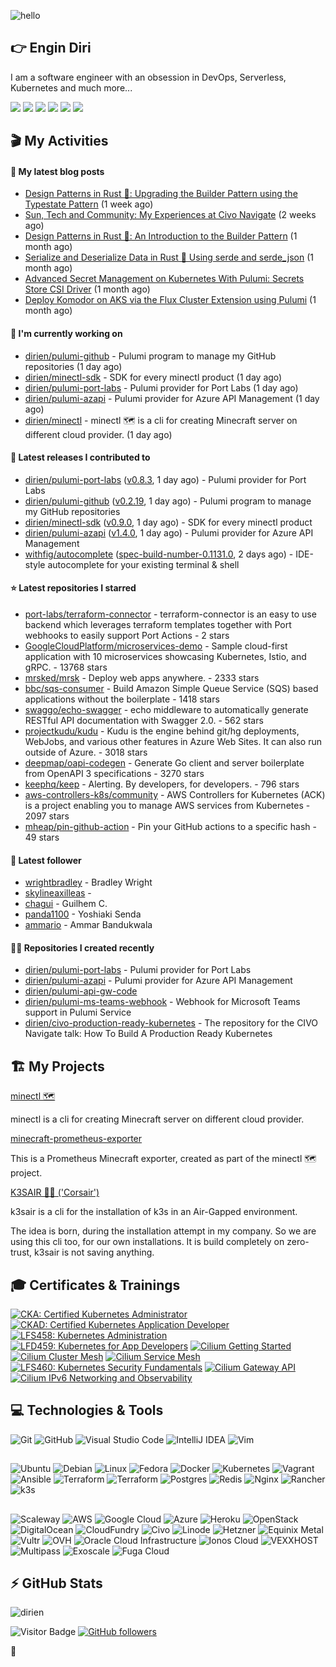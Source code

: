 ![hello](https://media.giphy.com/media/3ornk57KwDXf81rjWM/giphy.gif)

## 👉 Engin Diri

I am a software engineer with an obsession in DevOps, Serverless, Kubernetes and much more...

[![](https://img.shields.io/badge/-@__ediri-%231DA1F2?style=for-the-badge&logo=twitter&logoColor=ffffff)](https://twitter.com/_ediri)
[![](https://img.shields.io/badge/@_ediri@cloud--native.social-6364FF?style=for-the-badge&logo=mastodon&logoColor=white)](https://cloud-native.social/@_ediri)
[![](https://img.shields.io/badge/-@dirien-%23181717?style=for-the-badge&logo=github)](https://github.com/dirien)
[![](https://img.shields.io/badge/-@__ediri-E4405F?style=for-the-badge&logo=instagram&logoColor=white)](https://www.instagram.com/_ediri/)
[![](https://img.shields.io/badge/dirien-003366?style=for-the-badge&logo=linuxfoundation&logoColor=white)](https://openprofile.dev/profile/dirien)
[![](https://img.shields.io/badge/-blog.ediri.io-2962FF?style=for-the-badge&logo=hashnode&logoColor=white)](https://blog.ediri.io/)

## 🎬 My Activities

#### 📖 My latest blog posts
- [Design Patterns in Rust 🦀: Upgrading the Builder Pattern using the Typestate Pattern](https://blog.ediri.io/design-patterns-in-rust-upgrading-the-builder-pattern-using-the-typestate-pattern) (1 week ago)
- [Sun, Tech and Community: My Experiences at Civo Navigate](https://blog.ediri.io/sun-tech-and-community-my-experiences-at-civo-navigate) (2 weeks ago)
- [Design Patterns in Rust 🦀: An Introduction to the Builder Pattern](https://blog.ediri.io/design-patterns-in-rust-an-introduction-to-the-builder-pattern) (1 month ago)
- [Serialize and Deserialize Data in Rust 🦀 Using serde and serde_json](https://blog.ediri.io/serialize-and-deserialize-data-in-rust-using-serde-and-serdejson) (1 month ago)
- [Advanced Secret Management on Kubernetes With Pulumi: Secrets Store CSI Driver](https://blog.ediri.io/advanced-secret-management-on-kubernetes-with-pulumi-secrets-store-csi-driver) (1 month ago)
- [Deploy Komodor on AKS via the Flux Cluster Extension using Pulumi](https://blog.ediri.io/deploy-komodor-on-aks-via-the-flux-cluster-extension-using-pulumi) (1 month ago)

#### 👷 I'm currently working on

- [dirien/pulumi-github](https://github.com/dirien/pulumi-github) - Pulumi program to manage my GitHub repositories (1 day ago)
- [dirien/minectl-sdk](https://github.com/dirien/minectl-sdk) - SDK for every minectl product (1 day ago)
- [dirien/pulumi-port-labs](https://github.com/dirien/pulumi-port-labs) - Pulumi provider for Port Labs (1 day ago)
- [dirien/pulumi-azapi](https://github.com/dirien/pulumi-azapi) - Pulumi provider for Azure API Management (1 day ago)
- [dirien/minectl](https://github.com/dirien/minectl) - minectl 🗺  is a cli for creating Minecraft server on different cloud provider. (1 day ago)

#### 🚀 Latest releases I contributed to

- [dirien/pulumi-port-labs](https://github.com/dirien/pulumi-port-labs) ([v0.8.3](https://github.com/dirien/pulumi-port-labs/releases/tag/v0.8.3), 1 day ago) - Pulumi provider for Port Labs
- [dirien/pulumi-github](https://github.com/dirien/pulumi-github) ([v0.2.19](https://github.com/dirien/pulumi-github/releases/tag/v0.2.19), 1 day ago) - Pulumi program to manage my GitHub repositories
- [dirien/minectl-sdk](https://github.com/dirien/minectl-sdk) ([v0.9.0](https://github.com/dirien/minectl-sdk/releases/tag/v0.9.0), 1 day ago) - SDK for every minectl product
- [dirien/pulumi-azapi](https://github.com/dirien/pulumi-azapi) ([v1.4.0](https://github.com/dirien/pulumi-azapi/releases/tag/v1.4.0), 1 day ago) - Pulumi provider for Azure API Management
- [withfig/autocomplete](https://github.com/withfig/autocomplete) ([spec-build-number-0.1131.0](https://github.com/withfig/autocomplete/releases/tag/spec-build-number-0.1131.0), 2 days ago) - IDE-style autocomplete for your existing terminal &amp; shell

#### ⭐ Latest repositories I starred

- [port-labs/terraform-connector](https://github.com/port-labs/terraform-connector) - terraform-connector is an easy to use backend which leverages terraform templates together with Port webhooks to easily support Port Actions - 2 stars
- [GoogleCloudPlatform/microservices-demo](https://github.com/GoogleCloudPlatform/microservices-demo) - Sample cloud-first application with 10 microservices showcasing Kubernetes, Istio, and gRPC. - 13768 stars
- [mrsked/mrsk](https://github.com/mrsked/mrsk) - Deploy web apps anywhere. - 2333 stars
- [bbc/sqs-consumer](https://github.com/bbc/sqs-consumer) - Build Amazon Simple Queue Service (SQS) based applications without the boilerplate - 1418 stars
- [swaggo/echo-swagger](https://github.com/swaggo/echo-swagger) - echo middleware to automatically generate RESTful API documentation with Swagger 2.0. - 562 stars
- [projectkudu/kudu](https://github.com/projectkudu/kudu) - Kudu is the engine behind git/hg deployments, WebJobs, and various other features in Azure Web Sites. It can also run outside of Azure. - 3018 stars
- [deepmap/oapi-codegen](https://github.com/deepmap/oapi-codegen) - Generate Go client and server boilerplate from OpenAPI 3 specifications - 3270 stars
- [keephq/keep](https://github.com/keephq/keep) - Alerting. By developers, for developers. - 796 stars
- [aws-controllers-k8s/community](https://github.com/aws-controllers-k8s/community) - AWS Controllers for Kubernetes (ACK) is a project enabling you to manage AWS services from Kubernetes - 2097 stars
- [mheap/pin-github-action](https://github.com/mheap/pin-github-action) - Pin your GitHub actions to a specific hash - 49 stars

#### 👥 Latest follower

- [wrightbradley](https://github.com/wrightbradley) - Bradley Wright
- [skylineaxilleas](https://github.com/skylineaxilleas) - 
- [chagui](https://github.com/chagui) - Guilhem C.
- [panda1100](https://github.com/panda1100) - Yoshiaki Senda
- [ammario](https://github.com/ammario) - Ammar Bandukwala

#### 👨‍💻 Repositories I created recently

- [dirien/pulumi-port-labs](https://github.com/dirien/pulumi-port-labs) - Pulumi provider for Port Labs
- [dirien/pulumi-azapi](https://github.com/dirien/pulumi-azapi) - Pulumi provider for Azure API Management
- [dirien/pulumi-api-gw-code](https://github.com/dirien/pulumi-api-gw-code)
- [dirien/pulumi-ms-teams-webhook](https://github.com/dirien/pulumi-ms-teams-webhook) - Webhook for Microsoft Teams support in Pulumi Service
- [dirien/civo-production-ready-kubernetes](https://github.com/dirien/civo-production-ready-kubernetes) - The repository for the CIVO Navigate talk: How To Build A Production Ready Kubernetes


## 🏗️ My Projects
[minectl 🗺](https://github.com/dirien/minectl)

minectl is a cli for creating Minecraft server on different cloud provider.

[minecraft-prometheus-exporter](https://github.com/dirien/minecraft-prometheus-exporter)

This is a Prometheus Minecraft exporter, created as part of the minectl 🗺 project.

[K3SAIR 🏴‍☠️️ ('Corsair')](https://github.com/dirien/k3sair-cli)

k3sair is a cli for the installation of k3s in an Air-Gapped environment.

The idea is born, during the installation attempt in my company. So we are using this cli too, for our own
installations. It is build completely on zero-trust, k3sair is not saving anything.

## 🎓 Certificates & Trainings

<!--START_SECTION:badges-->

[![CKA: Certified Kubernetes Administrator](https://images.credly.com/size/110x110/images/8b8ed108-e77d-4396-ac59-2504583b9d54/cka_from_cncfsite__281_29.png)](http://www.credly.com/badges/9d947b2a-e186-40a0-bf4c-0d513ebab6d6 "CKA: Certified Kubernetes Administrator")
[![CKAD: Certified Kubernetes Application Developer](https://images.credly.com/size/110x110/images/f88d800c-5261-45c6-9515-0458e31c3e16/ckad_from_cncfsite.png)](http://www.credly.com/badges/492ae49a-b546-4451-b90d-73451e078ed7 "CKAD: Certified Kubernetes Application Developer")
[![LFS458: Kubernetes Administration](https://images.credly.com/size/110x110/images/ed2a2973-5dd0-43b8-9f43-ccd00db9b160/LF_logobadge.png)](http://www.credly.com/badges/d0e3043e-4d3a-4af1-9dc4-dbaadd4a8e88 "LFS458: Kubernetes Administration")
[![LFD459: Kubernetes for App Developers](https://images.credly.com/size/110x110/images/d2d0c23b-5e65-4eba-8d72-927a3a9c2a0b/LF_logobadge.png)](http://www.credly.com/badges/4d2b1460-b7f4-41c3-a20e-91d2faacd701 "LFD459: Kubernetes for App Developers")
[![Cilium Getting Started](https://images.credly.com/size/110x110/images/8005660c-ff3b-40d3-8546-c6dd668be4ab/image.png)](http://www.credly.com/badges/aaf501ac-2ccf-485c-b976-4861815f7ce6 "Cilium Getting Started")
[![Cilium Cluster Mesh](https://images.credly.com/size/110x110/images/6ccb5dc3-1519-4fe9-b553-cd5e3fbe1ef0/image.png)](http://www.credly.com/badges/2272b1df-3087-4044-b7e3-a1842dbff6a5 "Cilium Cluster Mesh")
[![Cilium Service Mesh](https://images.credly.com/size/110x110/images/e66caa4d-9994-40f4-b88d-37531f48f272/image.png)](http://www.credly.com/badges/0a7cbad3-9136-4a86-a573-e0af4a39b5ca "Cilium Service Mesh")
[![LFS460: Kubernetes Security Fundamentals](https://images.credly.com/size/110x110/images/e43a62e0-ce7b-40c2-9f04-ab0f3809f827/LF_logobadge.png)](http://www.credly.com/badges/c2872a4c-4d78-4e83-b799-36d203fad483 "LFS460: Kubernetes Security Fundamentals")
[![Cilium Gateway API](https://images.credly.com/size/110x110/images/49463dc8-a3ef-4917-9a47-fa9b9681880a/image.png)](http://www.credly.com/badges/68bb9d11-b199-4a00-a3c8-c282d7ddbde5 "Cilium Gateway API")
[![Cilium IPv6 Networking and Observability](https://images.credly.com/size/110x110/images/dcf3ea8b-6789-4913-ac53-1c1fd69897be/image.png)](http://www.credly.com/badges/ed925e87-d542-441f-a507-6da6826620cb "Cilium IPv6 Networking and Observability")
<!--END_SECTION:badges-->

## 💻 Technologies & Tools

![Git](https://img.shields.io/badge/git-%23F05033.svg?style=for-the-badge&logo=git&logoColor=white)
![GitHub](https://img.shields.io/badge/github-%23121011.svg?style=for-the-badge&logo=github&logoColor=white)
![Visual Studio Code](https://img.shields.io/badge/VisualStudioCode-0078d7.svg?style=for-the-badge&logo=visual-studio-code&logoColor=white)
![IntelliJ IDEA](https://img.shields.io/badge/IntelliJIDEA-000000.svg?style=for-the-badge&logo=intellij-idea&logoColor=white)
![Vim](https://img.shields.io/badge/VIM-%2311AB00.svg?style=for-the-badge&logo=vim&logoColor=white)

##

![Ubuntu](https://img.shields.io/badge/Ubuntu-E95420?style=for-the-badge&logo=ubuntu&logoColor=white)
![Debian](https://img.shields.io/badge/Debian-D70A53?style=for-the-badge&logo=debian&logoColor=white)
![Linux](https://img.shields.io/badge/Linux-FCC624?style=for-the-badge&logo=linux&logoColor=black)
![Fedora](https://img.shields.io/badge/Fedora-294172?style=for-the-badge&logo=fedora&logoColor=white)
![Docker](https://img.shields.io/badge/docker-0db7ed.svg?style=for-the-badge&logo=docker&logoColor=white)
![Kubernetes](https://img.shields.io/badge/kubernetes-326ce5.svg?style=for-the-badge&logo=kubernetes&logoColor=white)
![Vagrant](https://img.shields.io/badge/vagrant-1563FF.svg?style=for-the-badge&logo=vagrant&logoColor=white)
![Ansible](https://img.shields.io/badge/ansible-1A1918.svg?style=for-the-badge&logo=ansible&logoColor=white)
![Terraform](https://img.shields.io/badge/terraform-5835CC.svg?style=for-the-badge&logo=terraform&logoColor=white)
![Terraform](https://img.shields.io/badge/pulumi-8A3391.svg?style=for-the-badge&logo=pulumi&logoColor=white)
![Postgres](https://img.shields.io/badge/postgres-316192.svg?style=for-the-badge&logo=postgresql&logoColor=white)
![Redis](https://img.shields.io/badge/redis-DD0031.svg?style=for-the-badge&logo=redis&logoColor=white)
![Nginx](https://img.shields.io/badge/nginx-009639.svg?style=for-the-badge&logo=nginx&logoColor=white)
![Rancher](https://img.shields.io/badge/rancher-0075A8.svg?style=for-the-badge&logo=rancher&logoColor=white)
![k3s](https://img.shields.io/badge/k3s-FFC61C.svg?style=for-the-badge&logo=&logoColor=white)

##

![Scaleway](https://img.shields.io/badge/SCALEWAY-4f0599.svg?style=for-the-badge&logo=scaleway&logoColor=white)
![AWS](https://img.shields.io/badge/AWS-FF9900.svg?style=for-the-badge&logo=amazon-aws&logoColor=white)
![Google Cloud](https://img.shields.io/badge/GoogleCloud-4285F4.svg?style=for-the-badge&logo=google-cloud&logoColor=white)
![Azure](https://img.shields.io/badge/azure-0078D4.svg?style=for-the-badge&logo=microsoft-azure&logoColor=white)
![Heroku](https://img.shields.io/badge/heroku-430098.svg?style=for-the-badge&logo=heroku&logoColor=white)
![OpenStack](https://img.shields.io/badge/Openstack-f01742.svg?style=for-the-badge&logo=openstack&logoColor=white)
![DigitalOcean](https://img.shields.io/badge/DigitalOcean-0080FF.svg?style=for-the-badge&logo=DigitalOcean&logoColor=white)
![CloudFundry](https://img.shields.io/badge/CloudFoundry-0C9ED5.svg?style=for-the-badge&logo=cloudfoundry&logoColor=white)
![Civo](https://img.shields.io/badge/civo-239DFF.svg?style=for-the-badge&logo=civo&logoColor=white)
![Linode](https://img.shields.io/badge/linode-00A95C?style=for-the-badge&logo=linode&logoColor=white)
![Hetzner](https://img.shields.io/badge/hetzner-d50c2d?style=for-the-badge&logo=hetzner&logoColor=white)
![Equinix Metal](https://img.shields.io/badge/equinix--metal-d10810?style=for-the-badge&logo=equinixmetal&logoColor=white)
![Vultr](https://img.shields.io/badge/vultr-007BFC?style=for-the-badge&logo=vultr&logoColor=white)
![OVH](https://img.shields.io/badge/ovh-123F6D?style=for-the-badge&logo=ovh&logoColor=white)
![Oracle Cloud Infrastructure](https://img.shields.io/badge/Oracle_Cloud_Infrastructure-F80000?style=for-the-badge&logo=oracle&logoColor=white)
![Ionos Cloud](https://img.shields.io/badge/ionos--cloud-003D8F?style=for-the-badge&logo=ionos&logoColor=white)
![VEXXHOST](https://img.shields.io/badge/VEXXHOST-2A1659?style=for-the-badge&logo=vexxhost&logoColor=white)
![Multipass](https://img.shields.io/badge/Multipass-E95420?style=for-the-badge&logo=ubuntu&logoColor=white)
![Exoscale](https://img.shields.io/badge/Exoscale-DA291C?style=for-the-badge&logo=exoscale&logoColor=white)
![Fuga Cloud](https://img.shields.io/badge/fuga_cloud-242F4B?style=for-the-badge&logo=fugacloud&logoColor=white)

## ⚡ GitHub Stats

![dirien](https://github-readme-stats.vercel.app/api?username=dirien&show_icons=true&count_private=true&theme=dracula)

![Visitor Badge](https://visitor-badge.laobi.icu/badge?page_id=dirien)
[![GitHub followers](https://img.shields.io/github/followers/dirien.svg?style=social&label=Follow&maxAge=2592000)](https://github.com/dirien?tab=followers)

🧿
